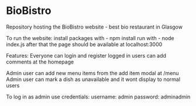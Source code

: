 # BioBistro
Repository hosting the BioBistro website - best bio restaurant in Glasgow

To run the website:
install packages with - npm install
run with - node index.js
after that the page should be available at localhost:3000

Features:
Everyone can login and register
logged in users can add comments at the homepage

Admin user can add new menu items from the add item modal at /menu
Admin user can mark a dish as unavailable and it wont display to normal users

To log in as admin use credentials:
username: admin
password: adminadmin


